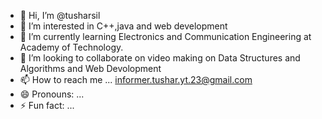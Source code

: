 - 👋 Hi, I’m @tusharsil
- 👀 I’m interested in C++,java and web development
- 🌱 I’m currently learning Electronics and Communication Engineering at Academy of Technology.
- 💞️ I’m looking to collaborate on video making on Data Structures and Algorithms and Web Devolopment
- 📫 How to reach me ... informer.tushar.yt.23@gmail.com
- 😄 Pronouns: ... 
- ⚡ Fun fact: ...

<!---
tushar7810/tushar7810 is a ✨ special ✨ repository because its `README.md` (this file) appears on your GitHub profile.
You can click the Preview link to take a look at your changes.
--->
